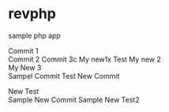 revphp
======

sample php app

Commit 1  
Commit 2
Commit 3c
My new1x
Test
My new 2  
My New 3  
Sampel Commit Test
New Commit

New Test  
Sample
New Commit
Sample 
New  Test2   
